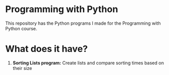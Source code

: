 # Programming with Python
This repository has the Python programs I made for the Programming with Python course.

# What does it have?

1. <b>Sorting Lists program:</b> Create lists and compare sorting times based on their size

